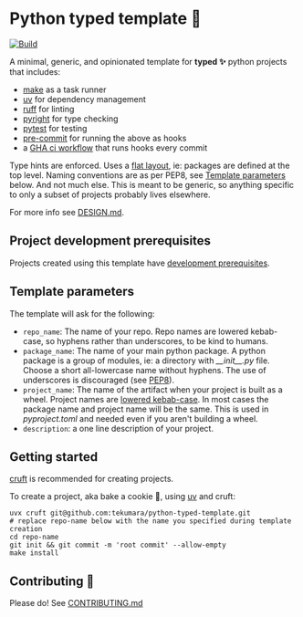 # Python typed template 🐍

[![Build](https://github.com/tekumara/python-typed-template/actions/workflows/ci.yml/badge.svg)](https://github.com/tekumara/python-typed-template/actions/workflows/ci.yml)

A minimal, generic, and opinionated template for **typed ✨** python projects that includes:

- [make](https://www.gnu.org/software/make/) as a task runner
- [uv](https://docs.astral.sh/uv/) for dependency management
- [ruff](https://github.com/charliermarsh/ruff) for linting
- [pyright](https://github.com/microsoft/pyright) for type checking
- [pytest](https://docs.pytest.org/) for testing
- [pre-commit](https://pre-commit.com/) for running the above as hooks
- a [GHA ci workflow]({{cookiecutter.repo_name}}/.github/workflows/ci.yml) that runs hooks every commit

Type hints are enforced. Uses a [flat layout](https://packaging.python.org/en/latest/discussions/src-layout-vs-flat-layout/), ie: packages are defined at the top level. Naming conventions are as per PEP8, see [Template parameters](#template-parameters) below. And not much else. This is meant to be generic, so anything specific to only a subset of projects probably lives elsewhere.

For more info see [DESIGN.md](DESIGN.md).

## Project development prerequisites

Projects created using this template have [development prerequisites]({{cookiecutter.repo_name}}/CONTRIBUTING.md#Prerequisites).

## Template parameters

The template will ask for the following:

- `repo_name`: The name of your repo. Repo names are lowered kebab-case, so hyphens rather than underscores, to be kind to humans.
- `package_name`: The name of your main python package. A python package is a group of modules, ie: a directory with _\_\_init\_\_.py_ file. Choose a short all-lowercase name without hyphens. The use of underscores is discouraged (see [PEP8](https://www.python.org/dev/peps/pep-0008/#package-and-module-names)).
- `project_name`: The name of the artifact when your project is built as a wheel. Project names are [lowered kebab-case](https://www.python.org/dev/peps/pep-0508/#names). In most cases the package name and project name will be the same. This is used in _pyproject.toml_ and needed even if you aren't building a wheel.
- `description`: a one line description of your project.

## Getting started

[cruft](DESIGN.md#cruft) is recommended for creating projects.

To create a project, aka bake a cookie 🍪, using [uv](https://docs.astral.sh/uv/) and cruft:

```
uvx cruft git@github.com:tekumara/python-typed-template.git
# replace repo-name below with the name you specified during template creation
cd repo-name
git init && git commit -m 'root commit' --allow-empty
make install
```

## Contributing 🌱

Please do! See [CONTRIBUTING.md](CONTRIBUTING.md)
